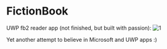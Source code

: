 # FictionBook

UWP fb2 reader app (not finished, but built with passion):
![1](https://image.ibb.co/foLEGd/1.png)

Yet another attempt to believe in Microsoft and UWP apps :)
